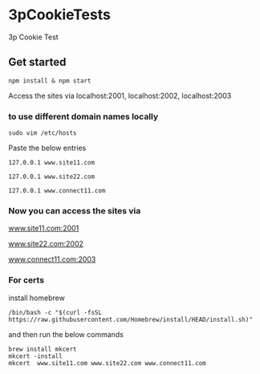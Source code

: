 # 3pCookieTests
3p Cookie Test 

## Get started 

```
npm install & npm start
```

Access the sites via localhost:2001, localhost:2002, localhost:2003 


### to use different domain names locally 

`sudo vim /etc/hosts`

Paste the below entries 

```
127.0.0.1 www.site11.com

127.0.0.1 www.site22.com

127.0.0.1 www.connect11.com

```

### Now you can access the sites via 

www.site11.com:2001

www.site22.com:2002

www.connect11.com:2003

### For certs 

install homebrew 

`/bin/bash -c "$(curl -fsSL https://raw.githubusercontent.com/Homebrew/install/HEAD/install.sh)"`

and then run the below commands 

```
brew install mkcert
mkcert -install
mkcert  www.site11.com www.site22.com www.connect11.com
```

